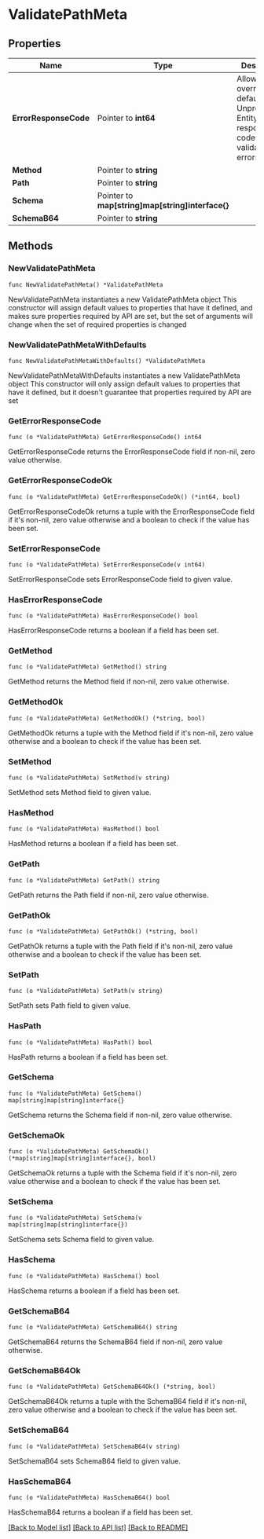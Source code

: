 # ValidatePathMeta

## Properties

Name | Type | Description | Notes
------------ | ------------- | ------------- | -------------
**ErrorResponseCode** | Pointer to **int64** | Allows override of default 422 Unprocessible Entity response code for validation errors. | [optional] 
**Method** | Pointer to **string** |  | [optional] 
**Path** | Pointer to **string** |  | [optional] 
**Schema** | Pointer to **map[string]map[string]interface{}** |  | [optional] 
**SchemaB64** | Pointer to **string** |  | [optional] 

## Methods

### NewValidatePathMeta

`func NewValidatePathMeta() *ValidatePathMeta`

NewValidatePathMeta instantiates a new ValidatePathMeta object
This constructor will assign default values to properties that have it defined,
and makes sure properties required by API are set, but the set of arguments
will change when the set of required properties is changed

### NewValidatePathMetaWithDefaults

`func NewValidatePathMetaWithDefaults() *ValidatePathMeta`

NewValidatePathMetaWithDefaults instantiates a new ValidatePathMeta object
This constructor will only assign default values to properties that have it defined,
but it doesn't guarantee that properties required by API are set

### GetErrorResponseCode

`func (o *ValidatePathMeta) GetErrorResponseCode() int64`

GetErrorResponseCode returns the ErrorResponseCode field if non-nil, zero value otherwise.

### GetErrorResponseCodeOk

`func (o *ValidatePathMeta) GetErrorResponseCodeOk() (*int64, bool)`

GetErrorResponseCodeOk returns a tuple with the ErrorResponseCode field if it's non-nil, zero value otherwise
and a boolean to check if the value has been set.

### SetErrorResponseCode

`func (o *ValidatePathMeta) SetErrorResponseCode(v int64)`

SetErrorResponseCode sets ErrorResponseCode field to given value.

### HasErrorResponseCode

`func (o *ValidatePathMeta) HasErrorResponseCode() bool`

HasErrorResponseCode returns a boolean if a field has been set.

### GetMethod

`func (o *ValidatePathMeta) GetMethod() string`

GetMethod returns the Method field if non-nil, zero value otherwise.

### GetMethodOk

`func (o *ValidatePathMeta) GetMethodOk() (*string, bool)`

GetMethodOk returns a tuple with the Method field if it's non-nil, zero value otherwise
and a boolean to check if the value has been set.

### SetMethod

`func (o *ValidatePathMeta) SetMethod(v string)`

SetMethod sets Method field to given value.

### HasMethod

`func (o *ValidatePathMeta) HasMethod() bool`

HasMethod returns a boolean if a field has been set.

### GetPath

`func (o *ValidatePathMeta) GetPath() string`

GetPath returns the Path field if non-nil, zero value otherwise.

### GetPathOk

`func (o *ValidatePathMeta) GetPathOk() (*string, bool)`

GetPathOk returns a tuple with the Path field if it's non-nil, zero value otherwise
and a boolean to check if the value has been set.

### SetPath

`func (o *ValidatePathMeta) SetPath(v string)`

SetPath sets Path field to given value.

### HasPath

`func (o *ValidatePathMeta) HasPath() bool`

HasPath returns a boolean if a field has been set.

### GetSchema

`func (o *ValidatePathMeta) GetSchema() map[string]map[string]interface{}`

GetSchema returns the Schema field if non-nil, zero value otherwise.

### GetSchemaOk

`func (o *ValidatePathMeta) GetSchemaOk() (*map[string]map[string]interface{}, bool)`

GetSchemaOk returns a tuple with the Schema field if it's non-nil, zero value otherwise
and a boolean to check if the value has been set.

### SetSchema

`func (o *ValidatePathMeta) SetSchema(v map[string]map[string]interface{})`

SetSchema sets Schema field to given value.

### HasSchema

`func (o *ValidatePathMeta) HasSchema() bool`

HasSchema returns a boolean if a field has been set.

### GetSchemaB64

`func (o *ValidatePathMeta) GetSchemaB64() string`

GetSchemaB64 returns the SchemaB64 field if non-nil, zero value otherwise.

### GetSchemaB64Ok

`func (o *ValidatePathMeta) GetSchemaB64Ok() (*string, bool)`

GetSchemaB64Ok returns a tuple with the SchemaB64 field if it's non-nil, zero value otherwise
and a boolean to check if the value has been set.

### SetSchemaB64

`func (o *ValidatePathMeta) SetSchemaB64(v string)`

SetSchemaB64 sets SchemaB64 field to given value.

### HasSchemaB64

`func (o *ValidatePathMeta) HasSchemaB64() bool`

HasSchemaB64 returns a boolean if a field has been set.


[[Back to Model list]](../README.md#documentation-for-models) [[Back to API list]](../README.md#documentation-for-api-endpoints) [[Back to README]](../README.md)


